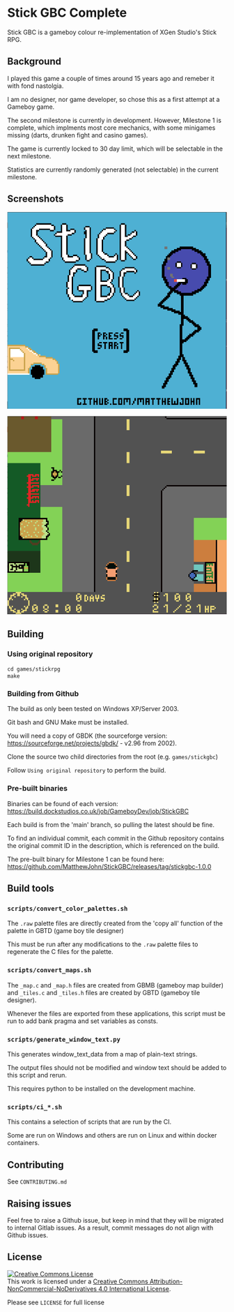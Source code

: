 
# Stick GBC Complete

Stick GBC is a gameboy colour re-implementation of XGen Studio's Stick RPG.

## Background

I played this game a couple of times around 15 years ago and remeber it with fond nastolgia.

I am no designer, nor game developer, so chose this as a first attempt at a Gameboy game.

The second milestone is currently in development. However, Milestone 1 is complete, which implments most core mechanics, with some minigames missing (darts, drunken fight and casino games).

The game is currently locked to 30 day limit, which will be selectable in the next milestone.

Statistics are currently randomly generated (not selectable) in the current milestone.

## Screenshots

![Splash Screen](./images/splash.png)

![Street](./images/street.png)


## Building

### Using original repository

    cd games/stickrpg
    make

### Building from Github

The build as only been tested on Windows XP/Server 2003.

Git bash and GNU Make must be installed.

You will need a copy of GBDK (the sourceforge version: https://sourceforge.net/projects/gbdk/ - v2.96 from 2002).

Clone the source two child directories from the root (e.g. `games/stickgbc`)

Follow `Using original repository` to perform the build.

### Pre-built binaries

Binaries can be found of each version: https://build.dockstudios.co.uk/job/GameboyDev/job/StickGBC

Each build is from the 'main' branch, so pulling the latest should be fine.

To find an individual commit, each commit in the Github repository contains the original commit ID in the description, which is referenced on the build.

The pre-built binary for Milestone 1 can be found here: https://github.com/MatthewJohn/StickGBC/releases/tag/stickgbc-1.0.0

## Build tools

### `scripts/convert_color_palettes.sh`

The `.raw` palette files are directly created from the 'copy all' function of the palette in GBTD (game boy tile designer)

This must be run after any modifications to the `.raw` palette files to regenerate the C files for the palette.

### `scripts/convert_maps.sh`

The `_map.c` and `_map.h` files are created from GBMB (gameboy map builder) and `_tiles.c` and `_tiles.h` files are created by GBTD (gameboy tile designer).

Whenever the files are exported from these applications, this script must be run to add bank pragma and set variables as consts.

### `scripts/generate_window_text.py`

This generates window_text_data from a map of plain-text strings.

The output files should not be modified and window text should be added to this script and rerun.

This requires python to be installed on the development machine.

### `scripts/ci_*.sh`

This contains a selection of scripts that are run by the CI.

Some are run on Windows and others are run on Linux and within docker containers.


## Contributing

See `CONTRIBUTING.md`

## Raising issues

Feel free to raise a Github issue, but keep in mind that they will be migrated to internal Gitlab issues.
As a result, commit messages do not align with Github issues.

## License

<a rel="license" href="http://creativecommons.org/licenses/by-nc-nd/4.0/"><img alt="Creative Commons License" style="border-width:0" src="https://i.creativecommons.org/l/by-nc-nd/4.0/88x31.png" /></a><br />This work is licensed under a <a rel="license" href="http://creativecommons.org/licenses/by-nc-nd/4.0/">Creative Commons Attribution-NonCommercial-NoDerivatives 4.0 International License</a>.

Please see `LICENSE` for full license
